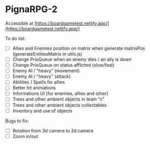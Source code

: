 # PignaRPG-2
Accessible at [https://boardgametest.netlify.app/](https://boardgametest.netlify.app/)

To do list:

- [ ] Allies and Enemies position on matrix when generate matrixPos (generateEntitiesMatrix in utils.js)
- [ ] Change PrioQueue when an enemy dies / an ally is down
- [ ] Change PrioQueue on status afflicted (slow/fast)
- [ ] Enemy AI / "heavy" (movement)
- [ ] Enemy AI / "heavy" (attack)
- [ ] Abilities / Spells for allies
- [ ] Better hit animations
- [ ] Informations UI (for enemies, allies and other)
- [ ] Trees and other ambient objects in team "c"
- [ ] Trees and other ambient objects collectables
- [ ] Inventory and use of objects

Bugs to fix:

- [ ] Rotation from 3d camera to 2d camera
- [ ] Zoom in/out